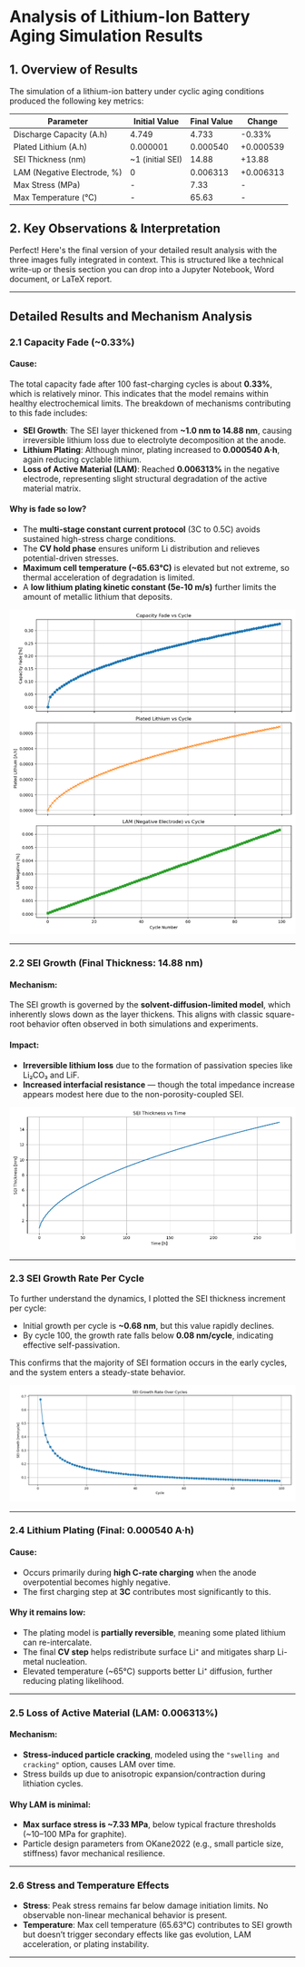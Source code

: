 # **Analysis of Lithium-Ion Battery Aging Simulation Results**

## **1. Overview of Results**
The simulation of a lithium-ion battery under cyclic aging conditions produced the following key metrics:

| **Parameter**               | **Initial Value** | **Final Value** | **Change** |
|-----------------------------|------------------|----------------|------------|
| Discharge Capacity (A.h)    | 4.749            | 4.733          | -0.33%     |
| Plated Lithium (A.h)        | 0.000001         | 0.000540       | +0.000539  |
| SEI Thickness (nm)          | ~1 (initial SEI) | 14.88          | +13.88     |
| LAM (Negative Electrode, %) | 0                | 0.006313       | +0.006313  |
| Max Stress (MPa)            | -                | 7.33           | -          |
| Max Temperature (°C)        | -                | 65.63          | -          |

## **2. Key Observations & Interpretation**
Perfect! Here's the final version of your detailed result analysis with the three images fully integrated in context. This is structured like a technical write-up or thesis section you can drop into a Jupyter Notebook, Word document, or LaTeX report.

---

## Detailed Results and Mechanism Analysis

### **2.1 Capacity Fade (\~0.33%)**

#### **Cause**:

The total capacity fade after 100 fast-charging cycles is about **0.33%**, which is relatively minor. This indicates that the model remains within healthy electrochemical limits. The breakdown of mechanisms contributing to this fade includes:

* **SEI Growth**: The SEI layer thickened from **\~1.0 nm to 14.88 nm**, causing irreversible lithium loss due to electrolyte decomposition at the anode.
* **Lithium Plating**: Although minor, plating increased to **0.000540 A·h**, again reducing cyclable lithium.
* **Loss of Active Material (LAM)**: Reached **0.006313%** in the negative electrode, representing slight structural degradation of the active material matrix.

#### **Why is fade so low?**

* The **multi-stage constant current protocol** (3C to 0.5C) avoids sustained high-stress charge conditions.
* The **CV hold phase** ensures uniform Li distribution and relieves potential-driven stresses.
* **Maximum cell temperature (\~65.63°C)** is elevated but not extreme, so thermal acceleration of degradation is limited.
* A **low lithium plating kinetic constant (5e-10 m/s)** further limits the amount of metallic lithium that deposits.

![Capacity fade](./cap_plat_lam.png)

---

### **2.2 SEI Growth (Final Thickness: 14.88 nm)**

#### **Mechanism**:

The SEI growth is governed by the **solvent-diffusion-limited model**, which inherently slows down as the layer thickens. This aligns with classic square-root behavior often observed in both simulations and experiments.

#### **Impact**:

* **Irreversible lithium loss** due to the formation of passivation species like Li₂CO₃ and LiF.
* **Increased interfacial resistance** — though the total impedance increase appears modest here due to the non-porosity-coupled SEI.

![SEI thickness vs. time](./sei.png)

---

### **2.3 SEI Growth Rate Per Cycle**

To further understand the dynamics, I plotted the SEI thickness increment per cycle:

* Initial growth per cycle is **\~0.68 nm**, but this value rapidly declines.
* By cycle 100, the growth rate falls below **0.08 nm/cycle**, indicating effective self-passivation.

This confirms that the majority of SEI formation occurs in the early cycles, and the system enters a steady-state behavior.

![SEI growth rate per cycle](./sei_growth.png)

---

### **2.4 Lithium Plating (Final: 0.000540 A·h)**

#### **Cause**:

* Occurs primarily during **high C-rate charging** when the anode overpotential becomes highly negative.
* The first charging step at **3C** contributes most significantly to this.

#### **Why it remains low**:

* The plating model is **partially reversible**, meaning some plated lithium can re-intercalate.
* The final **CV step** helps redistribute surface Li⁺ and mitigates sharp Li-metal nucleation.
* Elevated temperature (\~65°C) supports better Li⁺ diffusion, further reducing plating likelihood.

---

### **2.5 Loss of Active Material (LAM: 0.006313%)**

#### **Mechanism**:

* **Stress-induced particle cracking**, modeled using the `"swelling and cracking"` option, causes LAM over time.
* Stress builds up due to anisotropic expansion/contraction during lithiation cycles.

#### **Why LAM is minimal**:

* **Max surface stress is \~7.33 MPa**, below typical fracture thresholds (\~10–100 MPa for graphite).
* Particle design parameters from OKane2022 (e.g., small particle size, stiffness) favor mechanical resilience.

---

### **2.6 Stress and Temperature Effects**

* **Stress**: Peak stress remains far below damage initiation limits. No observable non-linear mechanical behavior is present.
* **Temperature**: Max cell temperature (65.63°C) contributes to SEI growth but doesn’t trigger secondary effects like gas evolution, LAM acceleration, or plating instability.

---
